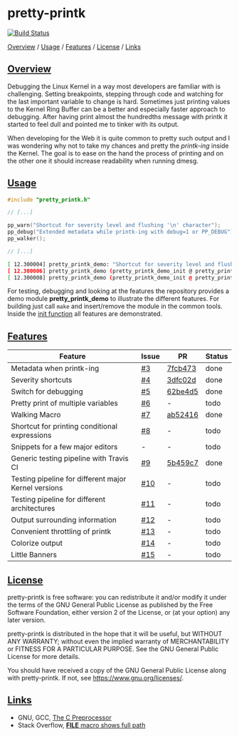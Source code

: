 # pretty-printk

[![Build Status](https://travis-ci.org/tpiekarski/pretty-printk.svg?branch=master)](https://travis-ci.org/tpiekarski/pretty-printk)

[Overview](#overview) / [Usage](#usage) / [Features](#features) / [License](#license) / [Links](#links)

## [Overview](#overview)

Debugging the Linux Kernel in a way most developers are familiar with is challenging. Setting breakpoints, stepping
through code and watching for the last important variable to change is hard. Sometimes just printing values to the
Kernel Ring Buffer can be a better and especially faster approach to debugging. After having print almost the
hundredths message with printk it started to feel dull and pointed me to tinker with its output.

When developing for the Web it is quite common to pretty such output and I was wondering why not to take my chances
and pretty the *printk-ing* inside the Kernel. The goal is to ease on the hand the process of printing and on the
other one it should increase readability when running dmesg.

## [Usage](#usage-testing-playing)

```c
#include "pretty_printk.h"

// [...]

pp_warn("Shortcut for severity level and flushing '\n' character");
pp_debug("Extended metadata while printk-ing with debug=1 or PP_DEBUG");
pp_walker();

// [...]
```

```sh
[ 12.300004] pretty_printk_demo: "Shortcut for severity level and flushing '\n' character"
[ 12.300006] pretty_printk_demo (pretty_printk_demo_init @ pretty_printk_demo.c, 62): "Extended metadata while printk-ing with debug=1 or PP_DEBUG"
[ 12.300008] pretty_printk_demo (pretty_printk_demo_init @ pretty_printk_demo.c, 63): "It worked up to this line"
```

For testing, debugging and looking at the features the repository provides a demo module **pretty_printk_demo** to
illustrate the different features. For building just call ```make``` and insert/remove the module in the common tools.
Inside the [init function](https://github.com/tpiekarski/pretty-printk/blob/master/pretty_printk_demo.c#L36) all features 
are demonstrated.

## [Features](#features)

Feature|Issue|PR|Status
---|---|---|---
Metadata when printk-ing| [#3](https://github.com/tpiekarski/pretty-printk/issues/3) | [7fcb473](https://github.com/tpiekarski/pretty-printk/commit/7fcb4734ef52453069d364074a28a5c6273242f6) | done
Severity shortcuts| [#4](https://github.com/tpiekarski/pretty-printk/issues/4) | [3dfc02d](https://github.com/tpiekarski/pretty-printk/commit/3dfc02d468fdc9c401f3b24c3c3b9a15b3043bce) | done
Switch for debugging| [#5](https://github.com/tpiekarski/pretty-printk/issues/5) | [62be4d5](https://github.com/tpiekarski/pretty-printk/commit/62be4d5c13a6e5bb1de8cc8e2a8fc95c28b7cf53) | done
Pretty print of multiple variables| [#6](https://github.com/tpiekarski/pretty-printk/issues/6) | - | todo
Walking Macro| [#7](https://github.com/tpiekarski/pretty-printk/issues/7) | [ab52416](https://github.com/tpiekarski/pretty-printk/commit/ab5241608e3c6915424e9311a4b499a843b20166) | done
Shortcut for printing conditional expressions | [#8](https://github.com/tpiekarski/pretty-printk/issues/8) | - | todo
Snippets for a few major editors | - | - | todo
Generic testing pipeline with Travis CI | [#9](https://github.com/tpiekarski/pretty-printk/issues/9) | [5b459c7](https://github.com/tpiekarski/pretty-printk/commit/5b459c7db35563bf5f931c9322eb8a22fc1172f2) | done
Testing pipeline for different major Kernel versions | [#10](https://github.com/tpiekarski/pretty-printk/issues/10) | - | todo
Testing pipeline for different architectures | [#11](https://github.com/tpiekarski/pretty-printk/issues/11) | - | todo
Output surrounding information | [#12](https://github.com/tpiekarski/pretty-printk/issues/12) | - | todo
Convenient throttling of printk | [#13](https://github.com/tpiekarski/pretty-printk/issues/13) | - | todo
Colorize output | [#14](https://github.com/tpiekarski/pretty-printk/issues/14) | - | todo
Little Banners | [#15](https://github.com/tpiekarski/pretty-printk/issues/15) | - | todo

## [License](#license)

pretty-printk is free software: you can redistribute it and/or modify it under the terms of the GNU General Public
License as published by the Free Software Foundation, either version 2 of the License, or (at your option) any later
version.

pretty-printk is distributed in the hope that it will be useful, but WITHOUT ANY WARRANTY; without even the implied
warranty of MERCHANTABILITY or FITNESS FOR A PARTICULAR PURPOSE. See the GNU General Public License for more details.

You should have received a copy of the GNU General Public License along with pretty-printk.
If not, see [<https://www.gnu.org/licenses/>](https://www.gnu.org/licenses/).

## [Links](#links)

- GNU, GCC, [The C Preprocessor](https://gcc.gnu.org/onlinedocs/cpp/index.html#SEC_Contents)
- Stack Overflow, [__FILE__ macro shows full path](https://stackoverflow.com/questions/8487986/file-macro-shows-full-path)
